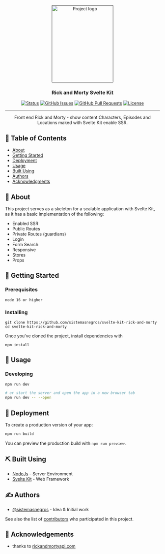 <p align="center">
  <a href="" rel="noopener">
 <img width=200px height=250px src="https://upload.wikimedia.org/wikipedia/commons/thumb/1/1b/Svelte_Logo.svg/1200px-Svelte_Logo.svg.png" alt="Project logo"></a>
</p>

<h3 align="center">Rick and Morty Svelte Kit</h3>

<div align="center">

[![Status](https://img.shields.io/badge/status-active-success.svg)]()
[![GitHub Issues](https://img.shields.io/github/issues/kylelobo/The-Documentation-Compendium.svg)](https://github.com/kylelobo/The-Documentation-Compendium/issues)
[![GitHub Pull Requests](https://img.shields.io/github/issues-pr/kylelobo/The-Documentation-Compendium.svg)](https://github.com/kylelobo/The-Documentation-Compendium/pulls)
[![License](https://img.shields.io/badge/license-MIT-blue.svg)](/LICENSE)

</div>

---

<p align="center"> Front end Rick and Morty - show content Characters, Episodes and Locations maked with Svelte Kit enable SSR.
    <br> 
</p>

## 📝 Table of Contents

- [About](#about)
- [Getting Started](#getting_started)
- [Deployment](#deployment)
- [Usage](#usage)
- [Built Using](#built_using)
- [Authors](#authors)
- [Acknowledgments](#acknowledgement)

## 🧐 About <a name = "about"></a>

This project serves as a skeleton for a scalable application with Svelte Kit, as it has a basic implementation of the following:

- Enabled SSR
- Public Routes 
- Private Routes (guardians)
- Login
- Form Search 
- Responsive
- Stores
- Props

## 🏁 Getting Started <a name = "getting_started"></a>

### Prerequisites

```
node 16 or higher
```

### Installing

```
git clone https://github.com/sistemasnegros/svelte-kit-rick-and-morty
cd svelte-kit-rick-and-morty
```

Once you've cloned the project, install dependencies with

```
npm install
```

## 🎈 Usage <a name="usage"></a>

### Developing

```bash
npm run dev

# or start the server and open the app in a new browser tab
npm run dev -- --open
```

## 🚀 Deployment <a name = "deployment"></a>

To create a production version of your app:

```bash
npm run build
```

You can preview the production build with `npm run preview`.

## ⛏️ Built Using <a name = "built_using"></a>

- [NodeJs](https://nodejs.org/en/) - Server Environment
- [Svelte Kit](https://kit.svelte.dev/) - Web Framework

## ✍️ Authors <a name = "authors"></a>

- [@sistemasnegros](https://github.com/sistemasnegros) - Idea & Initial work

See also the list of [contributors](https://github.com/kylelobo/The-Documentation-Compendium/contributors) who participated in this project.

## 🎉 Acknowledgements <a name = "acknowledgement"></a>

- thanks to [rickandmortyapi.com](https://rickandmortyapi.com/) 
